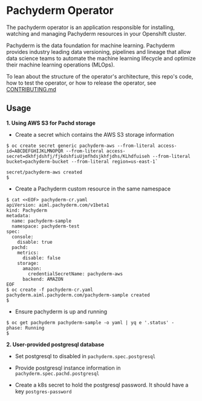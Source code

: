 # Pachyderm Operator

The pachyderm operator is an application responsible for installing, watching and managing Pachyderm resources in your Openshift cluster.

Pachyderm is the data foundation for machine learning.  Pachyderm provides industry leading data versioning, pipelines and lineage that allow data science teams to automate the machine learning lifecycle and optimize their machine learning operations (MLOps). 

To lean about the structure of the operator's architecture, this repo's code, how to test the operator, or how to release the operator, see [CONTRIBUTING.md](CONTRIBUTING.md)

## Usage

**1. Using AWS S3 for Pachd storage**

-  Create a secret which contains the AWS S3 storage information

```
$ oc create secret generic pachyderm-aws --from-literal access-id=ABCDEFGHIJKLMNOPQR --from-literal access-secret=dkhfjdshfj/fjkdshfiuUjmfhdsjkhfjdhs/KLhdfuiseh --from-literal bucket=pachyderm-bucket --from-literal region=us-east-1`

secret/pachyderm-aws created
$
```

- Create a Pachyderm custom resource in the same namespace

```
$ cat <<EOF> pachyderm-cr.yaml
apiVersion: aiml.pachyderm.com/v1beta1
kind: Pachyderm
metadata:
  name: pachyderm-sample
  namespace: pachyderm-test
spec:
  console:
    disable: true
  pachd:
    metrics:
      disable: false
    storage:
      amazon:
        credentialSecretName: pachyderm-aws
      backend: AMAZON
EOF
$ oc create -f pachyderm-cr.yaml
pachyderm.aiml.pachyderm.com/pachyderm-sample created
$ 
```

- Ensure pachyderm is up and running

```
$ oc get pachyderm pachyderm-sample -o yaml | yq e '.status' -
phase: Running
$   
```

**2. User-provided postgresql database**

- Set postgresql to disabled in `pachyderm.spec.postgresql`

- Provide postgresql instance information in `pachyderm.spec.pachd.postgresql`

- Create a k8s secret to hold the postgresql password. It should have a key `postgres-password`
